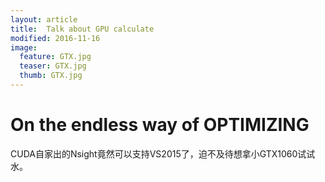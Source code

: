 ```yaml
---
layout: article
title:  Talk about GPU calculate
modified: 2016-11-16
image:
  feature: GTX.jpg
  teaser: GTX.jpg
  thumb: GTX.jpg
---
```


# On the endless way of OPTIMIZING

CUDA自家出的Nsight竟然可以支持VS2015了，迫不及待想拿小GTX1060试试水。